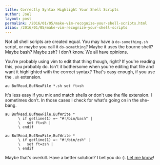 ```yaml
---
title: Correctly Syntax Highlight Your Shell Scripts
author: Joel
layout: post
permalink: /2016/01/05/make-vim-recognize-your-shell-scripts.html
alias: /2016/01/05/make-vim-recognize-your-shell-scripts
---
```


Not all shell scripts are created equal. You may have a `do-something.sh` script, or maybe you call
it `do-something`? Maybe it uses the bourne shell? Maybe bash? Maybe zsh? I don't know. We all have
opinions.

You're probably using vim to edit that thing though, right? If you're reading this, you probably do.
Isn't it bothersome when you're editing that file and want it highlighted with the correct syntax?
That's easy enough, if you use the `.sh` extension.

```vim
au BufRead,BufNewFile *.sh set ft=sh
```

It's less easy if you mix and match shells or don't use the file extension. I sometimes don't. In
those cases I check for what's going on in the she-bang.

```vim
au BufRead,BufNewFile,BufWrite *
      \ if getline(1) =~ "#!/bin/bash" |
      \   set ft=sh |
      \ endif

au BufRead,BufNewFile,BufWrite *
      \ if getline(1) =~ "#!/bin/zsh" |
      \   set ft=zsh |
      \ endif
```

Maybe that's overkill. Have a better solution? I bet you do :). [Let me know][]!

[Let me know]: https://twitter.com/jayroh
